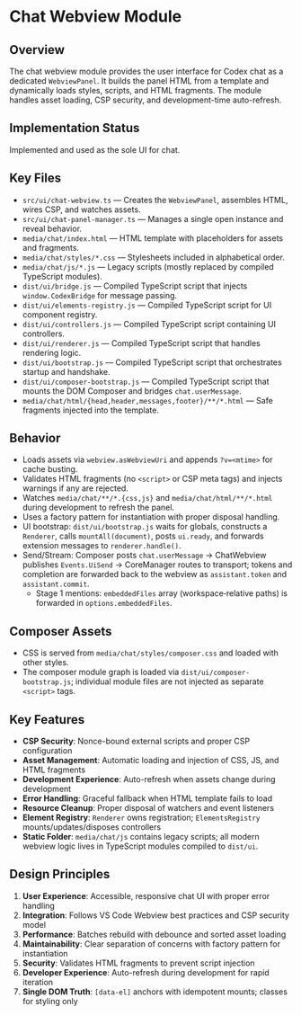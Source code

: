 # Chat Webview Module

## Overview

The chat webview module provides the user interface for Codex chat as a dedicated `WebviewPanel`. It builds the panel HTML from a template and dynamically loads styles, scripts, and HTML fragments. The module handles asset loading, CSP security, and development-time auto-refresh.

## Implementation Status

Implemented and used as the sole UI for chat.

## Key Files

- `src/ui/chat-webview.ts` — Creates the `WebviewPanel`, assembles HTML, wires CSP, and watches assets.
- `src/ui/chat-panel-manager.ts` — Manages a single open instance and reveal behavior.
- `media/chat/index.html` — HTML template with placeholders for assets and fragments.
- `media/chat/styles/*.css` — Stylesheets included in alphabetical order.
- `media/chat/js/*.js` — Legacy scripts (mostly replaced by compiled TypeScript modules).
- `dist/ui/bridge.js` — Compiled TypeScript script that injects `window.CodexBridge` for message passing.
- `dist/ui/elements-registry.js` — Compiled TypeScript script for UI component registry.
- `dist/ui/controllers.js` — Compiled TypeScript script containing UI controllers.
- `dist/ui/renderer.js` — Compiled TypeScript script that handles rendering logic.
- `dist/ui/bootstrap.js` — Compiled TypeScript script that orchestrates startup and handshake.
- `dist/ui/composer-bootstrap.js` — Compiled TypeScript script that mounts the DOM Composer and bridges `chat.userMessage`.
- `media/chat/html/{head,header,messages,footer}/**/*.html` — Safe fragments injected into the template.

## Behavior

- Loads assets via `webview.asWebviewUri` and appends `?v=<mtime>` for cache busting.
- Validates HTML fragments (no `<script>` or CSP meta tags) and injects warnings if any are rejected.
- Watches `media/chat/**/*.{css,js}` and `media/chat/html/**/*.html` during development to refresh the panel.
- Uses a factory pattern for instantiation with proper disposal handling.
- UI bootstrap: `dist/ui/bootstrap.js` waits for globals, constructs a `Renderer`, calls `mountAll(document)`, posts `ui.ready`, and forwards extension messages to `renderer.handle()`.
- Send/Stream: Composer posts `chat.userMessage` → ChatWebview publishes `Events.UiSend` → CoreManager routes to transport; tokens and completion are forwarded back to the webview as `assistant.token` and `assistant.commit`.
  - Stage 1 mentions: `embeddedFiles` array (workspace‑relative paths) is forwarded in `options.embeddedFiles`.

## Composer Assets

- CSS is served from `media/chat/styles/composer.css` and loaded with other styles.
- The composer module graph is loaded via `dist/ui/composer-bootstrap.js`; individual module files are not injected as separate `<script>` tags.

## Key Features

- **CSP Security**: Nonce-bound external scripts and proper CSP configuration
- **Asset Management**: Automatic loading and injection of CSS, JS, and HTML fragments
- **Development Experience**: Auto-refresh when assets change during development
- **Error Handling**: Graceful fallback when HTML template fails to load
- **Resource Cleanup**: Proper disposal of watchers and event listeners
- **Element Registry**: `Renderer` owns registration; `ElementsRegistry` mounts/updates/disposes controllers
- **Static Folder**: `media/chat/js` contains legacy scripts; all modern webview logic lives in TypeScript modules compiled to `dist/ui`.

## Design Principles

1. **User Experience**: Accessible, responsive chat UI with proper error handling
2. **Integration**: Follows VS Code Webview best practices and CSP security model
3. **Performance**: Batches rebuild with debounce and sorted asset loading
4. **Maintainability**: Clear separation of concerns with factory pattern for instantiation
5. **Security**: Validates HTML fragments to prevent script injection
6. **Developer Experience**: Auto-refresh during development for rapid iteration
7. **Single DOM Truth**: `[data-el]` anchors with idempotent mounts; classes for styling only